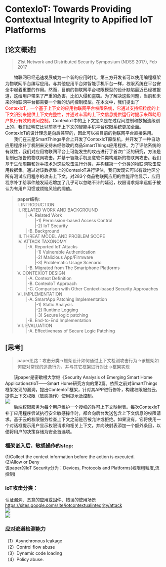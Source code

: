 # ContexIoT: Towards Providing Contextual Integrity to Appified IoT Platforms

## [论文概述]
>21st Network and Distributed Security Symposium (NDSS 2017), Feb 2017

&emsp;&emsp;物联网已经迅速发展成为一个新的应用时代，第三方开发者可以使用编程框架为物联网平台编写应用。与其他应用平台如智能手机平台一样，权限系统在平台安全中起着重要的作用。然而，目前的物联网平台权限模型的设计缺陷最近已经被报道，这给用户带来了严重的危害，比如入侵和盗窃。为了解决这些问题，当前和未来的物联网平台都需要一个新的访问控制模型。在本文中，我们提出了<font color='red'>ContexIoT，一个基于上下文的应用物联网平台权限系统，它通过支持细粒度的上下文识别来提供上下文完整性，并通过丰富的上下文信息提供运行时提示来帮助用户执行有效的访问控制。</font>ContexIoT中的上下文定义是在过程间控制和数据流级别上的，我们证明它比以前基于上下文的智能手机平台权限系统更加全面。ContexIoT的设计理念是向后兼容的，因此可以被目前的物联网平台直接采用。   
&emsp;&emsp;我们在三星SmartThings平台上开发了ContexIoT原型机，并开发了一种自动应用程序补丁机制来支持未经修改的商品SmartThings应用程序。为了评估系统的有效性，我们对应用物联网平台上可能发生的攻击进行了首次广泛的研究，方法是复制已报告的物联网攻击，并基于智能手机恶意软件类构建新的物联网攻击。我们基于生命周期和对手技术对这些攻击进行分类，并构建第一个分类的物联网攻击应用数据集。通过对该数据集上的ContexIoT进行评估，我们发现它可以有效地区分所有测试应用程序的攻击上下文。对283个商品物联网应用的性能评估显示，应用程序补丁给事件触发延迟增加了几乎可以忽略不计的延迟，权限请求频率远低于被认为有用户习惯或烦恼风险的阈值。 
>__paper结构:__  
>I. INTRODUCTION  
>II. RELATED WORK AND BACKGROUND  
>&emsp;&emsp;|-A. Related Work   
>&emsp;&emsp;&emsp;&emsp;|-1) Permission-based Access Control   
>&emsp;&emsp;&emsp;&emsp;|-2) IoT Security  
>&emsp;&emsp;|-B. Background   
>III. THREAT MODEL AND PROBLEM SCOPE   
>IV. ATTACK TAXONOMY  
>&emsp;&emsp;|-A. Reported IoT Attacks   
>&emsp;&emsp;&emsp;&emsp;|-1) Vulnerable Authentication   
>&emsp;&emsp;&emsp;&emsp;|-2) Malicious App/Firmware   
>&emsp;&emsp;&emsp;&emsp;|-3) Problematic Usage Scenario   
>&emsp;&emsp;|-B. Migrated from The Smartphone Platforms   
>V. CONTEXIOT DESIGN   
>&emsp;&emsp;|-A. Context Definition  
>&emsp;&emsp;|-B. ContexIoT Approach   
>&emsp;&emsp;|-C. Comparison with Other Context-based Security Approaches  
>VI. IMPLEMENTATION  
>&emsp;&emsp;|-A. SmartApp Patching Implementation  
>&emsp;&emsp;&emsp;&emsp;|-1) Static Analysis  
>&emsp;&emsp;&emsp;&emsp;|-2) Runtime Logging  
>&emsp;&emsp;&emsp;&emsp;|-3) Secure logic patching  
>&emsp;&emsp;|-B. End-to-End Implementation  
>VII. EVALUATION   
>&emsp;&emsp;|-A. Effectiveness of Secure Logic Patching   
## [思考]
>paper思路：攻击分类->框架设计如何通过上下文检测攻击行为->该框架如何应对常规的逃逸行为，并与其它框架进行对比->框架实现

&emsp;&emsp;该paper是密歇根大学继《Security Analysis of Emerging Smart Home Applications》IoT——Smart Home研究方向的第2篇。依照之前对SmartThings框架发现的漏洞，提出ContenIoT框架，针对其APP进行修补，构建权限服务云，提供上下文权限（敏感操作）使用提示及控制。   
![](https://raw.githubusercontent.com/ReAbout/IoT-Home/master/images/contexiot_3.PNG?token=AI5pPaS1Pz2fy-4T164aTqmb5PSCiM3-ks5cD7gLwA%3D%3D)  
&emsp;&emsp;后端权限服务为每个用户维护一个授权的许可上下文映射表。每次ContexIoT补丁应用程序尝试执行安全敏感操作时，都会向后台发送包含上下文信息的权限请求。基于云的权限服务检查上下文之前是否被允许或拒绝。如果没有，它将使用一个对话框提示用户显示权限请求和相关上下文，并向映射表添加一个额外条目，以便将用户的决策存储为安全首选项。
### 框架嵌入后，敏感操作的step:  
(1)Collect the context information before the action is executed.  
(2)Allow or Deny   
该paper的IoT Security分为：Devices, Protocols and Platforms(权限粗粒度,流控制)  
### IoT攻击分类：
认证漏洞、恶意的应用或固件、错误的使用场景   
https://sites.google.com/site/iotcontextualintegrity/attack   
![](https://raw.githubusercontent.com/ReAbout/IoT-Home/master/images/contexiot_1.PNG?token=AI5pPeB1iuNEO52-XmtVZXVBk1hxgKLTks5cD7fkwA%3D%3D)  
![](https://github.com/ReAbout/IoT-Home/blob/master/images/contexiot_2.PNG)  
### 应对逃避检测能力
（1）Asynchronous leakage   
（2）Control flow abuse  
（3）Dynamic code loading  
（4）Policy abuse.   
